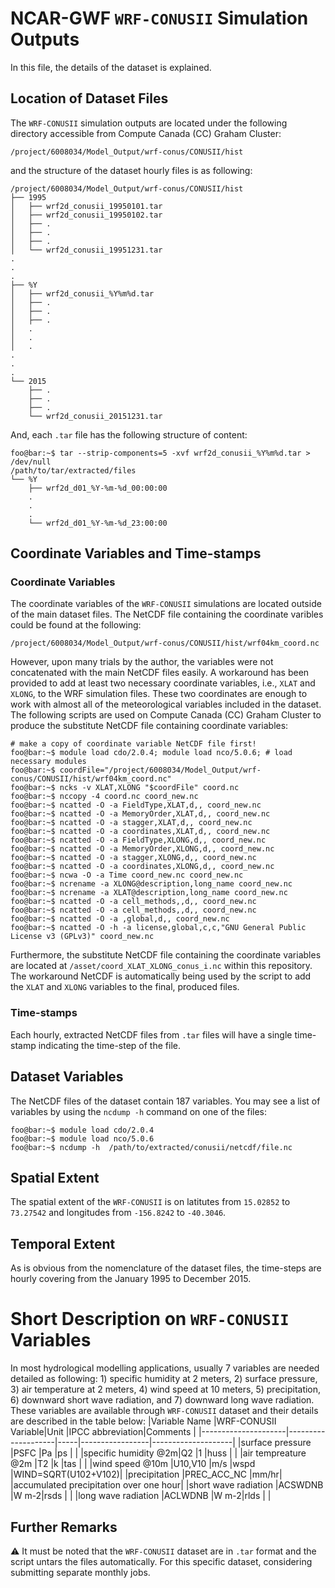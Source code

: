 # NCAR-GWF `WRF-CONUSII` Simulation Outputs

In this file, the details of the dataset is explained.

## Location of Dataset Files
The `WRF-CONUSII` simulation outputs are located under the following directory accessible from Compute Canada (CC) Graham Cluster:
```
/project/6008034/Model_Output/wrf-conus/CONUSII/hist
```
and the structure of the dataset hourly files is as following:
```console
/project/6008034/Model_Output/wrf-conus/CONUSII/hist
├── 1995
│   ├── wrf2d_conusii_19950101.tar
│   ├── wrf2d_conusii_19950102.tar
│   ├── .
│   ├── .
│   ├── .
│   └── wrf2d_conusii_19951231.tar
.
.
.
├── %Y
│   ├── wrf2d_conusii_%Y%m%d.tar
│   ├── .
│   ├── .
│   ├── .
│   .
│   .
│   .
.
.
.
└── 2015
    ├── .
    ├── .
    ├── .
    └── wrf2d_conusii_20151231.tar
```
And, each `.tar` file has the following structure of content:
```
foo@bar:~$ tar --strip-components=5 -xvf wrf2d_conusii_%Y%m%d.tar > /dev/null
/path/to/tar/extracted/files
└── %Y
    ├── wrf2d_d01_%Y-%m-%d_00:00:00
    .
    .
    .
    └── wrf2d_d01_%Y-%m-%d_23:00:00
```
## Coordinate Variables and Time-stamps

### Coordinate Variables
The coordinate variables of the `WRF-CONUSII` simulations are located outside of the main dataset files. The NetCDF file containing the coordinate varibles could be found at the following:
```console
/project/6008034/Model_Output/wrf-conus/CONUSII/hist/wrf04km_coord.nc
```
However, upon many trials by the author, the variables were not concatenated with the main NetCDF files easily. A workaround has been provided to add at least two necessary coordinate variables, i.e., `XLAT` and `XLONG`, to the WRF simulation files. These two coordinates are enough to work with almost all of the meteorological variables included in the dataset. The following scripts are used on Compute Canada (CC) Graham Cluster to produce the substitute NetCDF file containing coordinate variables:
```console
# make a copy of coordinate variable NetCDF file first!
foo@bar:~$ module load cdo/2.0.4; module load nco/5.0.6; # load necessary modules
foo@bar:~$ coordFile="/project/6008034/Model_Output/wrf-conus/CONUSII/hist/wrf04km_coord.nc"
foo@bar:~$ ncks -v XLAT,XLONG "$coordFile" coord.nc
foo@bar:~$ nccopy -4 coord.nc coord_new.nc
foo@bar:~$ ncatted -O -a FieldType,XLAT,d,, coord_new.nc
foo@bar:~$ ncatted -O -a MemoryOrder,XLAT,d,, coord_new.nc
foo@bar:~$ ncatted -O -a stagger,XLAT,d,, coord_new.nc
foo@bar:~$ ncatted -O -a coordinates,XLAT,d,, coord_new.nc 
foo@bar:~$ ncatted -O -a FieldType,XLONG,d,, coord_new.nc
foo@bar:~$ ncatted -O -a MemoryOrder,XLONG,d,, coord_new.nc
foo@bar:~$ ncatted -O -a stagger,XLONG,d,, coord_new.nc
foo@bar:~$ ncatted -O -a coordinates,XLONG,d,, coord_new.nc
foo@bar:~$ ncwa -O -a Time coord_new.nc coord_new.nc
foo@bar:~$ ncrename -a XLONG@description,long_name coord_new.nc
foo@bar:~$ ncrename -a XLAT@description,long_name coord_new.nc
foo@bar:~$ ncatted -O -a cell_methods,,d,, coord_new.nc
foo@bar:~$ ncatted -O -a cell_methods,,d,, coord_new.nc
foo@bar:~$ ncatted -O -a ,global,d,, coord_new.nc
foo@bar:~$ ncatted -O -h -a license,global,c,c,"GNU General Public License v3 (GPLv3)" coord_new.nc
```
Furthermore, the substitute NetCDF file containing the coordinate variables are located at `/asset/coord_XLAT_XLONG_conus_i.nc` within this repository. The workaround NetCDF is automatically being used by the script to add the `XLAT` and `XLONG` variables to the final, produced files.

### Time-stamps
Each hourly, extracted NetCDF files from `.tar` files will have a single time-stamp indicating the time-step of the file.

## Dataset Variables
The NetCDF files of the dataset contain 187 variables. You may see a list of variables by using the `ncdump -h`  command on one of the files:
```console
foo@bar:~$ module load cdo/2.0.4
foo@bar:~$ module load nco/5.0.6
foo@bar:~$ ncdump -h  /path/to/extracted/conusii/netcdf/file.nc
```

## Spatial Extent
The spatial extent of the `WRF-CONUSII` is on latitutes from `15.02852` to `73.27542` and longitudes from `-156.8242` to `-40.3046`.

## Temporal Extent
As is obvious from the nomenclature of the dataset files, the time-steps are hourly covering from the January 1995 to December 2015.

# Short Description on `WRF-CONUSII` Variables
In most hydrological modelling applications, usually 7 variables are needed detailed as following: 1) specific humidity at 2 meters, 2) surface pressure, 3) air temperature at 2 meters, 4) wind speed at 10 meters, 5) precipitation, 6) downward short wave radiation, and 7) downward long wave radiation. These variables are available through `WRF-CONUSII` dataset and their details are described in the table below:
|Variable Name        |WRF-CONUSII Variable|Unit |IPCC abbreviation|Comments            |
|---------------------|--------------------|-----|-----------------|--------------------|
|surface pressure     |PSFC                |Pa   |ps               |                    |
|specific humidity @2m|Q2                  |1    |huss             |                    |
|air tempreature @2m  |T2                  |k    |tas              |                    |
|wind speed @10m      |U10,V10             |m/s  |wspd             |WIND=SQRT(U102+V102)|
|precipitation        |PREC_ACC_NC         |mm/hr|                 |accumulated precipitation over one hour|
|short wave radiation |ACSWDNB             |W m-2|rsds             |                    |
|long wave radiation  |ACLWDNB             |W m-2|rlds             |                    |

## Further Remarks
:warning: It must be noted that the `WRF-CONUSII` dataset are in `.tar` format and the script untars the files automatically. For this specific dataset, considering submitting separate monthly jobs.
